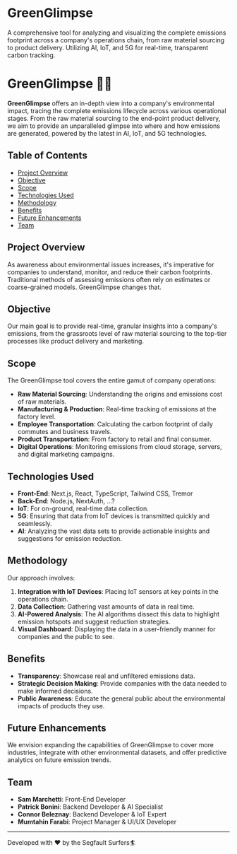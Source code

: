 # GreenGlimpse
A comprehensive tool for analyzing and visualizing the complete emissions footprint across a company's operations chain, from raw material sourcing to product delivery. Utilizing AI, IoT, and 5G for real-time, transparent carbon tracking.
# GreenGlimpse 🌲🔭

**GreenGlimpse** offers an in-depth view into a company's environmental impact, tracing the complete emissions lifecycle across various operational stages. From the raw material sourcing to the end-point product delivery, we aim to provide an unparalleled glimpse into where and how emissions are generated, powered by the latest in AI, IoT, and 5G technologies.

## Table of Contents
- [Project Overview](#project-overview)
- [Objective](#objective)
- [Scope](#scope)
- [Technologies Used](#technologies-used)
- [Methodology](#methodology)
- [Benefits](#benefits)
- [Future Enhancements](#future-enhancements)
- [Team](#team)

## Project Overview

As awareness about environmental issues increases, it's imperative for companies to understand, monitor, and reduce their carbon footprints. Traditional methods of assessing emissions often rely on estimates or coarse-grained models. GreenGlimpse changes that.

## Objective

Our main goal is to provide real-time, granular insights into a company's emissions, from the grassroots level of raw material sourcing to the top-tier processes like product delivery and marketing.

## Scope

The GreenGlimpse tool covers the entire gamut of company operations:

- **Raw Material Sourcing**: Understanding the origins and emissions cost of raw materials.
- **Manufacturing & Production**: Real-time tracking of emissions at the factory level.
- **Employee Transportation**: Calculating the carbon footprint of daily commutes and business travels.
- **Product Transportation**: From factory to retail and final consumer.
- **Digital Operations**: Monitoring emissions from cloud storage, servers, and digital marketing campaigns.

## Technologies Used

- **Front-End**: Next.js, React, TypeScript, Tailwind CSS, Tremor
- **Back-End**: Node.js, NextAuth, ...?
- **IoT**: For on-ground, real-time data collection.
- **5G**: Ensuring that data from IoT devices is transmitted quickly and seamlessly.
- **AI**: Analyzing the vast data sets to provide actionable insights and suggestions for emission reduction.

## Methodology

Our approach involves:

1. **Integration with IoT Devices**: Placing IoT sensors at key points in the operations chain.
2. **Data Collection**: Gathering vast amounts of data in real time.
3. **AI-Powered Analysis**: The AI algorithms dissect this data to highlight emission hotspots and suggest reduction strategies.
4. **Visual Dashboard**: Displaying the data in a user-friendly manner for companies and the public to see.

## Benefits

- **Transparency**: Showcase real and unfiltered emissions data.
- **Strategic Decision Making**: Provide companies with the data needed to make informed decisions.
- **Public Awareness**: Educate the general public about the environmental impacts of products they use.

## Future Enhancements

We envision expanding the capabilities of GreenGlimpse to cover more industries, integrate with other environmental datasets, and offer predictive analytics on future emission trends.

## Team

- **Sam Marchetti**: Front-End Developer
- **Patrick Bonini**: Backend Developer & AI Specialist
- **Connor Beleznay**: Backend Developer & IoT Expert
- **Mumtahin Farabi**: Project Manager & UI/UX Developer

---

Developed with :heart: by the Segfault Surfers🏄
